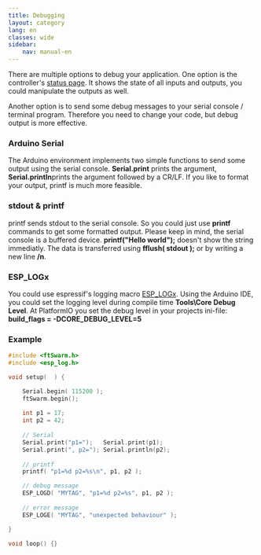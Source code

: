 ```yaml
---
title: Debugging
layout: category
lang: en
classes: wide
sidebar:
    nav: manual-en
---
```

There are multiple options to debug your application. One option is the  controller's [status page](/en/gettingstarted/WebUI). It shows the state of all inputs and outputs, you could manipulate the outputs as well.

Another option is to send some debug messages to your serial console / terminal program. Therefore you need to change your code, but debug output is more effective.


### Arduino Serial

The Arduino environment implements two simple functions to send some output using the serial console. 
**Serial.print** prints the argument, **Serial.println**prints the argument followed by a CR/LF.
If you like to format your output, printf is much more feasible.


### stdout & printf

printf sends stdout to the serial console. So you could just use **printf** commands to get some formatted output. Please keep in mind, the serial console is a buffered device. **printf("Hello world");** doesn't show the string immediatly.
The data is transferred using **fflush( stdout );** or by writing a new line **/n**.


### ESP_LOGx

You could use espressif's logging macro [ESP_LOGx](https://docs.espressif.com/projects/esp-idf/en/latest/esp32/api-reference/system/log.html). Using the Arduino IDE, you could set the logging level during compile time **Tools\Core Debug Level**. 
At PlatformIO you set the debug level in your projects ini-file: **build_flags = -DCORE_DEBUG_LEVEL=5**


### Example

```cpp
#include <ftSwarm.h>
#include <esp_log.h>

void setup(  ) {

	Serial.begin( 115200 );
	ftSwarm.begin();
	
	int p1 = 17;
	int p2 = 42;
	
	// Serial
	Serial.print("p1=");   Serial.print(p1);
	Serial.print(", p2="); Serial.println(p2);
	
	// printf
	printf( "p1=%d p2=%s\n", p1, p2 );

	// debug message
	ESP_LOGD( "MYTAG", "p1=%d p2=%s", p1, p2 );
	
	// error message
	ESP_LOGE( "MYTAG", "unexpected behaviour" );

}

void loop() {}
```
